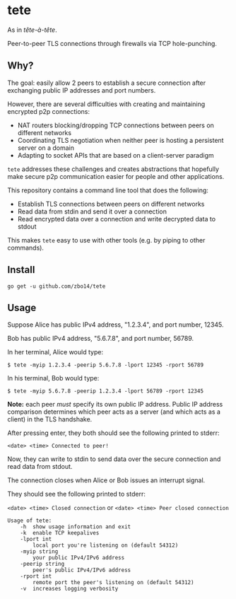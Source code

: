 # tete

As in *tête-à-tête*.

Peer-to-peer TLS connections through firewalls via TCP hole-punching.

## Why?

The goal: easily allow 2 peers to establish a secure connection after exchanging public IP addresses and port numbers.

However, there are several difficulties with creating and maintaining encrypted p2p connections:

* NAT routers blocking/dropping TCP connections between peers on different networks
* Coordinating TLS negotiation when neither peer is hosting a persistent server on a domain
* Adapting to socket APIs that are based on a client-server paradigm

`tete` addresses these challenges and creates abstractions that hopefully make secure p2p communication easier for people and other applications.

This repository contains a command line tool that does the following:

* Establish TLS connections between peers on different networks
* Read data from stdin and send it over a connection
* Read encrypted data over a connection and write decrypted data to stdout

This makes `tete` easy to use with other tools (e.g. by piping to other commands).

## Install

`go get -u github.com/zbo14/tete`

## Usage

Suppose Alice has public IPv4 address, "1.2.3.4", and port number, 12345.

Bob has public IPv4 address, "5.6.7.8", and port number, 56789.

In her terminal, Alice would type:

`$ tete -myip 1.2.3.4 -peerip 5.6.7.8 -lport 12345 -rport 56789`

In his terminal, Bob would type:

`$ tete -myip 5.6.7.8 -peerip 1.2.3.4 -lport 56789 -rport 12345`

**Note:** each peer *must* specify its own public IP address. Public IP address comparison determines which peer acts as a server (and which acts as a client) in the TLS handshake.

After pressing enter, they both should see the following printed to stderr:

`<date> <time> Connected to peer!`

Now, they can write to stdin to send data over the secure connection and read data from stdout.

The connection closes when Alice or Bob issues an interrupt signal.

They should see the following printed to stderr:

`<date> <time> Closed connection` or `<date> <time> Peer closed connection`

```
Usage of tete:
    -h  show usage information and exit
    -k  enable TCP keepalives
    -lport int
        local port you're listening on (default 54312)
    -myip string
        your public IPv4/IPv6 address
    -peerip string
        peer's public IPv4/IPv6 address
    -rport int
        remote port the peer's listening on (default 54312)
    -v  increases logging verbosity
```
